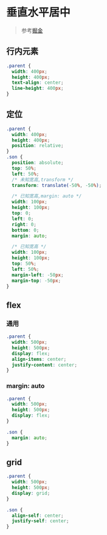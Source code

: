 # 垂直水平居中

> 参考[掘金](https://juejin.cn/post/7183124490459545655)

## 行内元素

```css
.parent {
  width: 400px;
  height: 400px;
  text-align: center;
  line-height: 400px;
}
```

## 定位

```css
.parent {
  width: 400px;
  height: 400px;
  position: relative;
}
.son {
  position: absolute;
  top: 50%;
  left: 50%;
  /* 未知宽高,transform */
  transform: translate(-50%, -50%);

  /* 已知宽高,margin: auto */
  width: 100px;
  height: 100px;
  top: 0;
  left: 0;
  right: 0;
  bottom: 0;
  margin: auto;

  /* 已知宽高 */
  width: 100px;
  height: 100px;
  top: 50%;
  left: 50%;
  margin-left: -50px;
  margin-top: -50px;
}
```

## flex

### 通用

```css
.parent {
  width: 500px;
  height: 500px;
  display: flex;
  align-items: center;
  justify-content: center;
}
```

### margin: auto

```css
.parent {
  width: 500px;
  height: 500px;
  display: flex;
}

.son {
  margin: auto;
}
```

## grid

```css
.parent {
  width: 500px;
  height: 500px;
  display: grid;
}

.son {
  align-self: center;
  justify-self: center;
}
```
